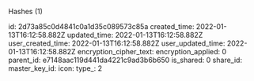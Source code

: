 Hashes (1)

id: 2d73a85c0d4841c0a1d35c089573c85a
created_time: 2022-01-13T16:12:58.882Z
updated_time: 2022-01-13T16:12:58.882Z
user_created_time: 2022-01-13T16:12:58.882Z
user_updated_time: 2022-01-13T16:12:58.882Z
encryption_cipher_text: 
encryption_applied: 0
parent_id: e7148aac119d441da4221c9ad3b6b650
is_shared: 0
share_id: 
master_key_id: 
icon: 
type_: 2